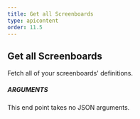 ```yaml
---
title: Get all Screenboards
type: apicontent
order: 11.5
---
```


## Get all Screenboards
Fetch all of your screenboards' definitions.

##### ARGUMENTS

This end point takes no JSON arguments.